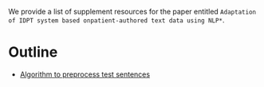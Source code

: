We provide a list of supplement resources for the paper entitled `Adaptation of IDPT system based onpatient-authored text data using NLP*`.

# Outline

- [Algorithm to preprocess test sentences](#)
